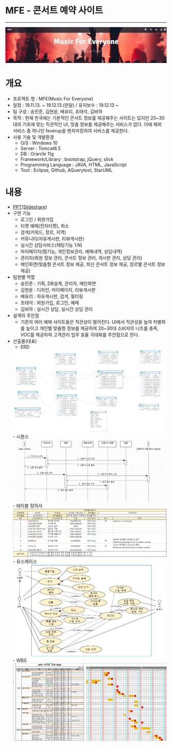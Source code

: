 # MFE - 콘서트 예약 사이트
-----
<img alt="Music For Everyone" src="https://github.com/hyunyoonkim/mfe/blob/master/WebContent/images/mfe.jpg">

# 개요
* 프로젝트 명 : MFE(Music For Everyone)
* 일정 : 19.11.13. ~ 19.12.13.(한달) / 유지보수 : 19.12.13 ~
* 팀 구성 : 송민준, 김현윤, 배유리, 조태석, 김바하
* 목적 : 현재 한국에는 기본적인 콘서트 정보를 제공해주는 사이트는 있지만 20~30대의 기호에 맞는 직관적인 UI,
         맞춤 정보를 제공해주는 서비스가 없다. 이에 해외 서비스 중 하나인 feverup을 벤치마킹하여 서비스를 제공한다.
* 사용 기술 및 개발환경
   - O/S : Windows 10
   - Server : Tomcat8.5
   - DB : Orarcle 11g
   - Framework/Library : bootstrap, jQuery, slick
   - Programming Language : JAVA, HTML, JavaScript
   - Tool : Eclipse, Github, AQuerytool, StarUML
# 내용
* [PPT(Slideshare)](https://www.slideshare.net/mjSong9/mfe-project)
* 구현 기능
   - 로그인 / 회원가입
   - 티켓 예매(전자티켓), 취소
   - 검색(키워드, 장르, 지역)
   - 커뮤니티(자유게시판, 리뷰게시판)
   - 실시간 상담서비스(채팅기능 1:N)
   - 마이페이지(찜기능, 개인정보관리, 예매내역, 상담내역)
   - 관리자(회원 정보 관리, 콘서트 정보 관리, 게시판 관리, 상담 관리)
   - 메인화면(맞춤형 콘서트 정보 제공, 최신 콘서트 정보 제공, 장르별 콘서트 정보 제공)
* 팀원별 역할
   - 송민준 : 기획, DB설계, 관리자, 메인화면
   - 김현윤 : 디자인, 마이페이지, 리뷰게시판
   - 배유리 : 자유게시판, 검색, 필터링
   - 조태석 : 회원가입, 로그인, 예매
   - 김바하 : 실시간 상담, 실시간 상담 관리
* 설계의 주안점
   - 기존의 여러 예매 사이트들은 직관성이 떨어진다. UI에서 직관성을 높여 차별화를 높이고 개인별 맞춤형 정보를
      제공하여 20~30대 소비자의 니즈를 충족, VOC를 제공하여 고객관리 업무 효율 극대화를 주안점으로 한다.
* 산출물(대표)
   - ERD
   <img alt="erd" src="https://github.com/dkaskgkdua/MFE/blob/master/WebContent/images/result_image/erd.png">
   - 시퀀스
   <img alt="erd" src="https://github.com/dkaskgkdua/MFE/blob/master/WebContent/images/result_image/sequence.png">
   - 테이블 정의서
   <img alt="erd" src="https://github.com/dkaskgkdua/MFE/blob/master/WebContent/images/result_image/table_defi.png">
   - 유스케이스
   <img alt="erd" src="https://github.com/dkaskgkdua/MFE/blob/master/WebContent/images/result_image/usecase.png">
   - WBS
   <img alt="erd" src="https://github.com/dkaskgkdua/MFE/blob/master/WebContent/images/result_image/wbs.png">
